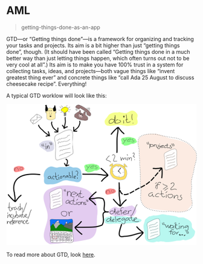 # AML

> getting-things-done-as-an-app

GTD—or “Getting things done”—is a framework for organizing and tracking your tasks and projects. Its aim is a bit higher than just “getting things done”, though. (It should have been called “Getting things done in a much better way than just letting things happen, which often turns out not to be very cool at all”.) Its aim is to make you have 100% trust in a system for collecting tasks, ideas, and projects—both vague things like “invent greatest thing ever” and concrete things like “call Ada 25 August to discuss cheesecake recipe”. Everything!

A typical GTD worklow will look like this:

![GTD Workflow](readme-assets/workflow.svg)

To read more about GTD, look [here](https://hamberg.no/gtd/).